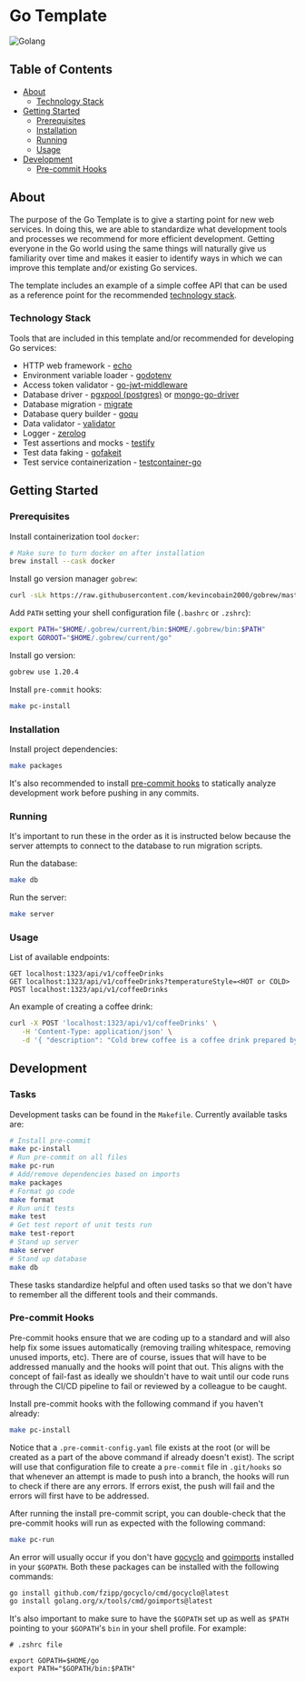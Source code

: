 # Go Template

![Golang](https://img.shields.io/badge/Go-00ADD8?style=for-the-badge&logo=go&logoColor=white)

## Table of Contents

- [About](#about)
  - [Technology Stack](#technology-stack)
- [Getting Started](#getting-started)
  - [Prerequisites](#prerequisites)
  - [Installation](#installation)
  - [Running](#running)
  - [Usage](#usage)
- [Development](#development)
  - [Pre-commit Hooks](#pre-commit-hooks)

## About

The purpose of the Go Template is to give a starting point for new web services. In doing this, we are able to standardize what development tools and processes we recommend for more efficient development. Getting everyone in the Go world using the same things will naturally give us familiarity over time and makes it easier to identify ways in which we can improve this template and/or existing Go services.

The template includes an example of a simple coffee API that can be used as a reference point for the recommended [technology stack](#technology-stack).

### Technology Stack

Tools that are included in this template and/or recommended for developing Go services:

- HTTP web framework - [echo](https://github.com/labstack/echo)
- Environment variable loader - [godotenv](https://github.com/joho/godotenv)
- Access token validator - [go-jwt-middleware](https://github.com/auth0/go-jwt-middleware)
- Database driver - [pgxpool (postgres)](https://github.com/jackc/pgx) or [mongo-go-driver](https://github.com/mongodb/mongo-go-driver)
- Database migration - [migrate](https://github.com/golang-migrate/migrate)
- Database query builder - [goqu](https://github.com/doug-martin/goqu)
- Data validator - [validator](https://github.com/go-playground/validator)
- Logger - [zerolog](https://github.com/rs/zerolog)
- Test assertions and mocks - [testify](https://github.com/stretchr/testify)
- Test data faking - [gofakeit](https://github.com/brianvoe/gofakeit/v6)
- Test service containerization - [testcontainer-go](https://github.com/testcontainers/testcontainers-go)

## Getting Started

### Prerequisites

Install containerization tool `docker`:

```bash
# Make sure to turn docker on after installation
brew install --cask docker

```

Install go version manager `gobrew`:

```bash
curl -sLk https://raw.githubusercontent.com/kevincobain2000/gobrew/master/git.io.sh | sh
```

Add `PATH` setting your shell configuration file (`.bashrc` or `.zshrc`):

```bash
export PATH="$HOME/.gobrew/current/bin:$HOME/.gobrew/bin:$PATH"
export GOROOT="$HOME/.gobrew/current/go"
```

Install go version:

```bash
gobrew use 1.20.4
```

Install `pre-commit` hooks:

```bash
make pc-install
```

### Installation

Install project dependencies:

```bash
make packages
```

It's also recommended to install [pre-commit hooks](#pre-commit-hooks) to statically analyze development work before pushing in any commits.

### Running

It's important to run these in the order as it is instructed below because the server attempts to connect to the database to run migration scripts.

Run the database:

```bash
make db
```

Run the server:

```bash
make server
```

### Usage

List of available endpoints:

```file
GET localhost:1323/api/v1/coffeeDrinks
GET localhost:1323/api/v1/coffeeDrinks?temperatureStyle=<HOT or COLD>
POST localhost:1323/api/v1/coffeeDrinks
```

An example of creating a coffee drink:

```bash
curl -X POST 'localhost:1323/api/v1/coffeeDrinks' \
   -H 'Content-Type: application/json' \
   -d '{ "description": "Cold brew coffee is a coffee drink prepared by steeping coarse grounds in room temperature or cold water and letting it steep for at least 12 hours", "id": "4b5e8f79-134f-4054-822e-c64e3229778b", "name": "Cold Brew", "origin": "Japan", "temperatureStyle": "COLD" }'
```

## Development

### Tasks

Development tasks can be found in the `Makefile`. Currently available tasks are:

```bash
# Install pre-commit
make pc-install
# Run pre-commit on all files
make pc-run
# Add/remove dependencies based on imports
make packages
# Format go code
make format
# Run unit tests
make test
# Get test report of unit tests run
make test-report
# Stand up server
make server
# Stand up database
make db
```

These tasks standardize helpful and often used tasks so that we don't have to remember all the different tools and their commands.

### Pre-commit Hooks

Pre-commit hooks ensure that we are coding up to a standard and will also help fix some issues automatically (removing trailing whitespace, removing unused imports, etc). There are of course, issues that will have to be addressed manually and the hooks will point that out. This aligns with the concept of fail-fast as ideally we shouldn't have to wait until our code runs through the CI/CD pipeline to fail or reviewed by a colleague to be caught.

Install pre-commit hooks with the following command if you haven't already:

```bash
make pc-install
```

Notice that a `.pre-commit-config.yaml` file exists at the root (or will be created as a part of the above command if already doesn't exist). The script will use that configuration file to create a `pre-commit` file in `.git/hooks` so that whenever an attempt is made to push into a branch, the hooks will run to check if there are any errors. If errors exist, the push will fail and the errors will first have to be addressed.

After running the install pre-commit script, you can double-check that the pre-commit hooks will run as expected with the following command:

```bash
make pc-run
```

An error will usually occur if you don't have [gocyclo](https://github.com/fzipp/gocyclo) and [goimports](https://pkg.go.dev/golang.org/x/tools/cmd/goimports) installed in your `$GOPATH`. Both these packages can be installed with the following commands:

```bash
go install github.com/fzipp/gocyclo/cmd/gocyclo@latest
go install golang.org/x/tools/cmd/goimports@latest
```

It's also important to make sure to have the `$GOPATH` set up as well as `$PATH` pointing to your `$GOPATH`'s `bin` in your shell profile. For example:

```file
# .zshrc file

export GOPATH=$HOME/go
export PATH="$GOPATH/bin:$PATH"
```
